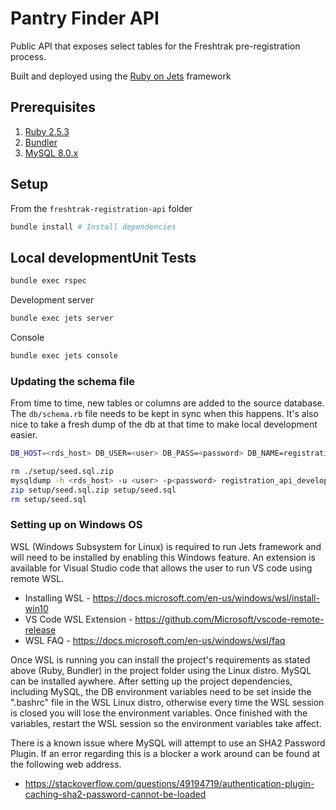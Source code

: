 # Pantry Finder API
Public API that exposes select tables for the Freshtrak pre-registration process.

Built and deployed using the [Ruby on Jets](https://rubyonjets.com/) framework

## Prerequisites

1. [Ruby 2.5.3](https://www.ruby-lang.org/en/downloads/)
2. [Bundler](https://bundler.io/)
3. [MySQL 8.0.x](https://dev.mysql.com/doc/refman/8.0/en/installing.html)

## Setup

From the `freshtrak-registration-api` folder
```bash
bundle install # Install dependencies
```

## Local developmentUnit Tests
```bash
bundle exec rspec
```

Development server
```bash
bundle exec jets server
```

Console
```bash
bundle exec jets console
```

### Updating the schema file

From time to time, new tables or columns are added to the source database. The `db/schema.rb` file needs to be kept in sync when this happens. It's also nice to take a fresh dump of the db at that time to make local development easier.
```bash
DB_HOST=<rds_host> DB_USER=<user> DB_PASS=<password> DB_NAME=registration_api_development bundle exec jets db:schema:dump
```
```bash
rm ./setup/seed.sql.zip
mysqldump -h <rds_host> -u <user> -p<password> registration_api_development > setup/seed.sql
zip setup/seed.sql.zip setup/seed.sql
rm setup/seed.sql
```

### Setting up on Windows OS

WSL (Windows Subsystem for Linux) is required to run Jets framework and will need to be installed by enabling this Windows feature. An extension is available for 
Visual Studio code that allows the user to run VS code using remote WSL. 
 - Installing WSL - https://docs.microsoft.com/en-us/windows/wsl/install-win10
 - VS Code WSL Extension - https://github.com/Microsoft/vscode-remote-release
 - WSL FAQ - https://docs.microsoft.com/en-us/windows/wsl/faq

 Once WSL is running you can install the project's requirements as stated above (Ruby, Bundler) in the project folder using the Linux distro. MySQL can be installed aywhere.
 After setting up the project dependencies, including MySQL, the DB environment variables need to be set inside the ".bashrc" file in the WSL Linux distro, otherwise every time
 the WSL session is closed you will lose the environment variables. Once finished with the variables, restart the WSL session so the environment variables take affect. 

 There is a known issue where MySQL will attempt to use an SHA2 Password Plugin. If an error regarding this is a blocker a work around can be found at the following web address.
  - https://stackoverflow.com/questions/49194719/authentication-plugin-caching-sha2-password-cannot-be-loaded

